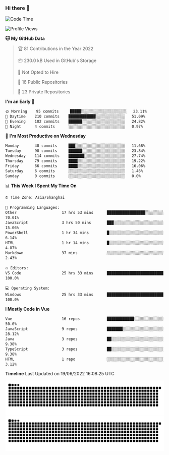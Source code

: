 ### Hi there 👋

<!--START_SECTION:waka-->
![Code Time](http://img.shields.io/badge/Code%20Time-0%20secs-blue)

![Profile Views](http://img.shields.io/badge/Profile%20Views-78-blue)

**🐱 My GitHub Data** 

> 🏆 81 Contributions in the Year 2022
 > 
> 📦 230.0 kB Used in GitHub's Storage 
 > 
> 🚫 Not Opted to Hire
 > 
> 📜 16 Public Repositories 
 > 
> 🔑 23 Private Repositories  
 > 
**I'm an Early 🐤** 

```text
🌞 Morning    95 commits     █████░░░░░░░░░░░░░░░░░░░░   23.11% 
🌆 Daytime    210 commits    ████████████░░░░░░░░░░░░░   51.09% 
🌃 Evening    102 commits    ██████░░░░░░░░░░░░░░░░░░░   24.82% 
🌙 Night      4 commits      ░░░░░░░░░░░░░░░░░░░░░░░░░   0.97%

```
📅 **I'm Most Productive on Wednesday** 

```text
Monday       48 commits     ███░░░░░░░░░░░░░░░░░░░░░░   11.68% 
Tuesday      98 commits     ██████░░░░░░░░░░░░░░░░░░░   23.84% 
Wednesday    114 commits    ███████░░░░░░░░░░░░░░░░░░   27.74% 
Thursday     79 commits     ████░░░░░░░░░░░░░░░░░░░░░   19.22% 
Friday       66 commits     ████░░░░░░░░░░░░░░░░░░░░░   16.06% 
Saturday     6 commits      ░░░░░░░░░░░░░░░░░░░░░░░░░   1.46% 
Sunday       0 commits      ░░░░░░░░░░░░░░░░░░░░░░░░░   0.0%

```


📊 **This Week I Spent My Time On** 

```text
⌚︎ Time Zone: Asia/Shanghai

💬 Programming Languages: 
Other                    17 hrs 53 mins      █████████████████░░░░░░░░   70.01% 
JavaScript               3 hrs 50 mins       ███░░░░░░░░░░░░░░░░░░░░░░   15.06% 
PowerShell               1 hr 34 mins        █░░░░░░░░░░░░░░░░░░░░░░░░   6.14% 
HTML                     1 hr 14 mins        █░░░░░░░░░░░░░░░░░░░░░░░░   4.87% 
Markdown                 37 mins             ░░░░░░░░░░░░░░░░░░░░░░░░░   2.43%

🔥 Editors: 
VS Code                  25 hrs 33 mins      █████████████████████████   100.0%

💻 Operating System: 
Windows                  25 hrs 33 mins      █████████████████████████   100.0%

```

**I Mostly Code in Vue** 

```text
Vue                      16 repos            ████████████░░░░░░░░░░░░░   50.0% 
JavaScript               9 repos             ███████░░░░░░░░░░░░░░░░░░   28.12% 
Java                     3 repos             ██░░░░░░░░░░░░░░░░░░░░░░░   9.38% 
TypeScript               3 repos             ██░░░░░░░░░░░░░░░░░░░░░░░   9.38% 
HTML                     1 repo              ░░░░░░░░░░░░░░░░░░░░░░░░░   3.12%

```


**Timeline**
 Last Updated on 19/06/2022 16:08:25 UTC
<!--END_SECTION:waka-->

![GitHub Snake Light](github-snake.svg#gh-light-mode-only)
![GitHub Snake dark](github-snake-dark.svg#gh-dark-mode-only)

<!--
**jichangee/jichangee** is a ✨ _special_ ✨ repository because its `README.md` (this file) appears on your GitHub profile.

Here are some ideas to get you started:

- 🔭 I’m currently working on ...
- 🌱 I’m currently learning ...
- 👯 I’m looking to collaborate on ...
- 🤔 I’m looking for help with ...
- 💬 Ask me about ...
- 📫 How to reach me: ...
- 😄 Pronouns: ...
- ⚡ Fun fact: ...
-->
